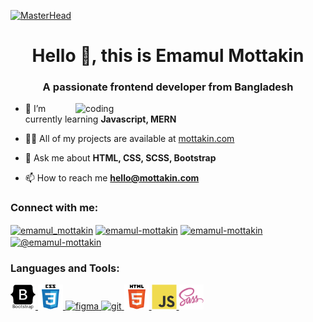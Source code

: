 [![MasterHead](https://share.creavite.co/mVtYvoj8GT7QKdRv.gif)](https://share.creavite.co/mVtYvoj8GT7QKdRv.gif)
<h1 align="center">Hello 👋, this is Emamul Mottakin</h1>
<h3 align="center">A passionate frontend developer from Bangladesh</h3>
<img align='right' alt='coding' width='400' src="https://media2.giphy.com/media/v1.Y2lkPTc5MGI3NjExNWVlOGI2ZjU4YmE1ZGY4MjA2MjcxNzNlMDU3NTcyMjMzMjFiMWM3NSZjdD1n/qgQUggAC3Pfv687qPC/giphy.gif">

- 🌱 I’m currently learning **Javascript, MERN**

- 👨‍💻 All of my projects are available at [mottakin.com](mottakin.com)

- 💬 Ask me about **HTML, CSS, SCSS, Bootstrap**

- 📫 How to reach me **hello@mottakin.com**

<h3 align="left">Connect with me:</h3>
<p align="left">
<a href="https://twitter.com/emamul_mottakin" target="blank"><img align="center" src="https://raw.githubusercontent.com/rahuldkjain/github-profile-readme-generator/master/src/images/icons/Social/twitter.svg" alt="emamul_mottakin" height="30" width="40" /></a>
<a href="https://linkedin.com/in/emamul-mottakin" target="blank"><img align="center" src="https://raw.githubusercontent.com/rahuldkjain/github-profile-readme-generator/master/src/images/icons/Social/linked-in-alt.svg" alt="emamul-mottakin" height="30" width="40" /></a>
<a href="https://dribbble.com/emamul-mottakin" target="blank"><img align="center" src="https://raw.githubusercontent.com/rahuldkjain/github-profile-readme-generator/master/src/images/icons/Social/dribbble.svg" alt="emamul-mottakin" height="30" width="40" /></a>
<a href="https://www.youtube.com/c/@emamul-mottakin" target="blank"><img align="center" src="https://raw.githubusercontent.com/rahuldkjain/github-profile-readme-generator/master/src/images/icons/Social/youtube.svg" alt="@emamul-mottakin" height="30" width="40" /></a>
</p>

<h3 align="left">Languages and Tools:</h3>
<p align="left"> <a href="https://getbootstrap.com" target="_blank" rel="noreferrer"> <img src="https://raw.githubusercontent.com/devicons/devicon/master/icons/bootstrap/bootstrap-plain-wordmark.svg" alt="bootstrap" width="40" height="40"/> </a> <a href="https://www.w3schools.com/css/" target="_blank" rel="noreferrer"> <img src="https://raw.githubusercontent.com/devicons/devicon/master/icons/css3/css3-original-wordmark.svg" alt="css3" width="40" height="40"/> </a> <a href="https://www.figma.com/" target="_blank" rel="noreferrer"> <img src="https://www.vectorlogo.zone/logos/figma/figma-icon.svg" alt="figma" width="40" height="40"/> </a> <a href="https://git-scm.com/" target="_blank" rel="noreferrer"> <img src="https://www.vectorlogo.zone/logos/git-scm/git-scm-icon.svg" alt="git" width="40" height="40"/> </a> <a href="https://www.w3.org/html/" target="_blank" rel="noreferrer"> <img src="https://raw.githubusercontent.com/devicons/devicon/master/icons/html5/html5-original-wordmark.svg" alt="html5" width="40" height="40"/> </a> <a href="https://developer.mozilla.org/en-US/docs/Web/JavaScript" target="_blank" rel="noreferrer"> <img src="https://raw.githubusercontent.com/devicons/devicon/master/icons/javascript/javascript-original.svg" alt="javascript" width="40" height="40"/> </a> <a href="https://sass-lang.com" target="_blank" rel="noreferrer"> <img src="https://raw.githubusercontent.com/devicons/devicon/master/icons/sass/sass-original.svg" alt="sass" width="40" height="40"/> </a> </p>
